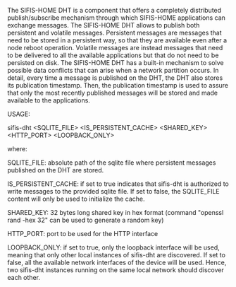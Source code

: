 The SIFIS-HOME DHT is a component that offers a completely distributed publish/subscribe mechanism through which SIFIS-HOME applications can exchange messages. The SIFIS-HOME DHT allows to publish both persistent and volatile messages. Persistent messages are messages that need to be stored in a persistent way, so that they are available even after a node reboot operation. Volatile messages are instead messages that need to be delivered to all the available applications but that do not need to be persisted on disk. The SIFIS-HOME DHT has a built-in mechanism to solve possible data conflicts that can arise when a network partition occurs. In detail, every time a message is published on the DHT, the DHT also stores its publication timestamp. Then, the publication timestamp is used to assure that only the most recently published messages will be stored and made available to the applications.

USAGE:

sifis-dht <SQLITE_FILE> <IS_PERSISTENT_CACHE> <SHARED_KEY> <HTTP_PORT> <LOOPBACK_ONLY>

where:

SQLITE_FILE: absolute path of the sqlite file where persistent messages published on the DHT are stored.

IS_PERSISTENT_CACHE: if set to true indicates that sifis-dht is authorized to write messages to the provided sqlite file. If set to false, the SQLITE_FILE content will only be used to initialize the cache.

SHARED_KEY: 32 bytes long shared key in hex format (command "openssl rand -hex 32" can be used to generate a random key)

HTTP_PORT: port to be used for the HTTP interface

LOOPBACK_ONLY: if set to true, only the loopback interface will be used, meaning that only other local instances of sifis-dht are discovered. If set to false, all the available network interfaces of the device will be used. Hence, two sifis-dht instances running on the same local network should discover each other.
